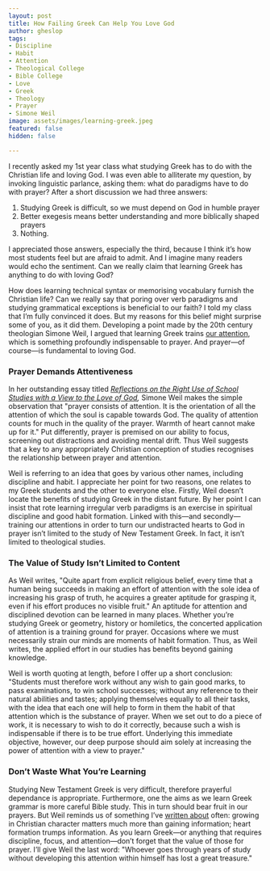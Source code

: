 ```yaml
---
layout: post
title: How Failing Greek Can Help You Love God
author: gheslop
tags:
- Discipline
- Habit
- Attention
- Theological College
- Bible College
- Love
- Greek
- Theology
- Prayer
- Simone Weil
image: assets/images/learning-greek.jpeg
featured: false
hidden: false

---
```

I recently asked my 1st year class what studying Greek has to do with the Christian life and loving God. I was even able to alliterate my question, by invoking linguistic parlance, asking them: what do paradigms have to do with prayer? After a short discussion we had three answers:

1. Studying Greek is difficult, so we must depend on God in humble prayer
2. Better exegesis means better understanding and more biblically shaped prayers
3. Nothing.

I appreciated those answers, especially the third, because I think it’s how most students feel but are afraid to admit. And I imagine many readers would echo the sentiment. Can we really claim that learning Greek has anything to do with loving God?

How does learning technical syntax or memorising vocabulary furnish the Christian life? Can we really say that poring over verb paradigms and studying grammatical exceptions is beneficial to our faith? I told my class that I’m fully convinced it does. But my reasons for this belief might surprise some of you, as it did them. Developing a point made by the 20th century theologian Simone Weil, I argued that learning Greek trains [our attention](https://rekindle.co.za/content/2021-10-26-be-careful-how-your-spend-your-attention "Spend Your Attention Carefully"), which is something profoundly indispensable to prayer. And prayer—of course—is fundamental to loving God.

### Prayer Demands Attentiveness

In her outstanding essay titled [_Reflections on the Right Use of School Studies with a View to the Love of God_](https://www.christclassical.com/wp-content/uploads/2016/09/Right-Use-of-School-Studies-Simone-Weil.pdf "Simone Weil on Studies")_,_ Simone Weil makes the simple observation that "prayer consists of attention. It is the orientation of all the attention of which the soul is capable towards God. The quality of attention counts for much in the quality of the prayer. Warmth of heart cannot make up for it." Put differently, prayer is premised on our ability to focus, screening out distractions and avoiding mental drift. Thus Weil suggests that a key to any appropriately Christian conception of studies recognises the relationship between prayer and attention.

Weil is referring to an idea that goes by various other names, including discipline and habit. I appreciate her point for two reasons, one relates to my Greek students and the other to everyone else. Firstly, Weil doesn’t locate the benefits of studying Greek in the distant future. By her point I can insist that rote learning irregular verb paradigms is an exercise in spiritual discipline and good habit formation. Linked with this—and secondly—training our attentions in order to turn our undistracted hearts to God in prayer isn’t limited to the study of New Testament Greek. In fact, it isn’t limited to theological studies.

### The Value of Study Isn’t Limited to Content

As Weil writes, "Quite apart from explicit religious belief, every time that a human being succeeds in making an effort of attention with the sole idea of increasing his grasp of truth, he acquires a greater aptitude for grasping it, even if his effort produces no visible fruit." An aptitude for attention and disciplined devotion can be learned in many places. Whether you’re studying Greek or geometry, history or homiletics, the concerted application of attention is a training ground for prayer. Occasions where we must necessarily strain our minds are moments of habit formation. Thus, as Weil writes, the applied effort in our studies has benefits beyond gaining knowledge.

Weil is worth quoting at length, before I offer up a short conclusion: "Students must therefore work without any wish to gain good marks, to pass examinations, to win school successes; without any reference to their natural abilities and tastes; applying themselves equally to all their tasks, with the idea that each one will help to form in them the habit of that attention which is the substance of prayer. When we set out to do a piece of work, it is necessary to wish to do it correctly, because such a wish is indispensable if there is to be true effort. Underlying this immediate objective, however, our deep purpose should aim solely at increasing the power of attention with a view to prayer."

### Don’t Waste What You’re Learning

Studying New Testament Greek is very difficult, therefore prayerful dependance is appropriate. Furthermore, one the aims as we learn Greek grammar is more careful Bible study. This in turn should bear fruit in our prayers. But Weil reminds us of something I’ve [written about](https://rekindle.co.za/content/2022-02-02-character-of-a-theologian "Pursue Character") often: growing in Christian character matters much more than gaining information; heart formation trumps information. As you learn Greek—or anything that requires discipline, focus, and attention—don’t forget that the value of those for prayer. I’ll give Weil the last word: "Whoever goes through years of study without developing this attention within himself has lost a great treasure."